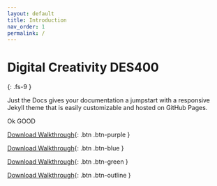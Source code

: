 ```yaml
---
layout: default
title: Introduction
nav_order: 1
permalink: /
---
```


# Digital Creativity DES400
{: .fs-9 }

Just the Docs gives your documentation a jumpstart with a responsive Jekyll theme that is easily customizable and hosted on GitHub Pages.

Ok GOOD


[Download Walkthrough](https://twitter.com/WebDevSolent){: .btn .btn-purple } 

[Download Walkthrough](https://twitter.com/WebDevSolent){: .btn .btn-blue } 

[Download Walkthrough](https://twitter.com/WebDevSolent){: .btn .btn-green }

[Download Walkthrough](https://twitter.com/WebDevSolent){: .btn .btn-outline }
